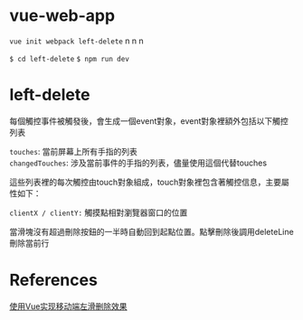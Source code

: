 # vue-web-app

`vue init webpack left-delete`  n n n 

`$ cd left-delete`
`$ npm run dev`

# left-delete

每個觸控事件被觸發後，會生成一個event對象，event對象裡額外包括以下觸控列表  

`touches`: 當前屏幕上所有手指的列表  
`changedTouches`: 涉及當前事件的手指的列表，儘量使用這個代替touches 

這些列表裡的每次觸控由touch對象組成，touch對象裡包含著觸控信息，主要屬性如下：

`clientX / clientY:` 觸摸點相對瀏覽器窗口的位置  

當滑塊沒有超過刪除按鈕的一半時自動回到起點位置。點擊刪除後調用deleteLine刪除當前行

# References

[使用Vue实现移动端左滑删除效果](https://www.helloweba.net/javascript/607.html)  